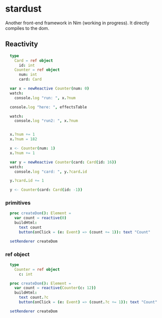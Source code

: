 # stardust
Another front-end framework in Nim (working in progress). It directly compiles to the dom.

## Reactivity

```nim
  type
    Card = ref object
      id: int
    Counter = ref object
      num: int
      card: Card

  var x = newReactive Counter(num: 0)
  watch:
    console.log "run: ", x.?num

  console.log "here: ", effectsTable

  watch:
    console.log "run2: ", x.?num


  x.?num += 1
  x.?num = 182

  x <- Counter(num: 1)
  x.?num += 1

  var y = newReactive Counter(card: Card(id: 16))
  watch:
    console.log "card: ", y.?card.id

  y.?card.id += 1

  y <- Counter(card: Card(id: -1))
  ```

### primitives
```nim
  proc createDom(): Element =
    var count = reactive(0)
    buildHtml:
      text count
      button(onClick = (e: Event) => (count += 1)): text "Count"

  setRenderer createDom
```

### ref object
```nim
  type
    Counter = ref object
      c: int

  proc createDom(): Element =
    var count = reactive(Counter(c: 12))
    buildHtml:
      text count.?c
      button(onClick = (e: Event) => (count.?c += 1)): text "Count"

  setRenderer createDom
```